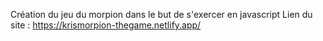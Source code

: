 Création du jeu du morpion dans le but de s'exercer en javascript
Lien du site : https://krismorpion-thegame.netlify.app/
